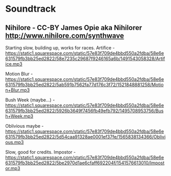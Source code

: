 # Soundtrack

## Nihilore - CC-BY James Opie aka Nihilorer http://www.nihilore.com/synthwave

Starting slow, building up, works for races.
Artifice - https://static1.squarespace.com/static/57e83f709de4bbd550a2fdba/58e6e631579fb3bb25ed2822/58e7235c29687f9246165a6b/1491543058328/Artifice.mp3

Motion Blur - https://static1.squarespace.com/static/57e83f709de4bbd550a2fdba/58e6e631579fb3bb25ed2822/5ab591b7562fa77d176c3f72/1521848881258/Motion+Blur.mp3

Bush Week (maybe...) - https://static1.squarespace.com/static/57e83f709de4bbd550a2fdba/58e6e631579fb3bb25ed2822/5926b3649f7456fb49efb792/1495708953756/Bush+Week.mp3

Oblivious maybe - https://static1.squarespace.com/static/57e83f709de4bbd550a2fdba/58e6e631579fb3bb25ed2822/5d54caa91328ae0001ef37fe/1565838134366/Oblivious.mp3



Slow, good for credits.
Impostor - https://static1.squarespace.com/static/57e83f709de4bbd550a2fdba/58e6e631579fb3bb25ed2822/5be2970d1ae6cfaff692204f/1541576613010/Impostor.mp3



